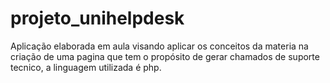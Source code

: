# projeto_unihelpdesk
Aplicação elaborada em aula visando aplicar os conceitos da materia na criação de uma pagina que tem o propósito de gerar chamados de suporte tecnico, a linguagem utilizada é php.
